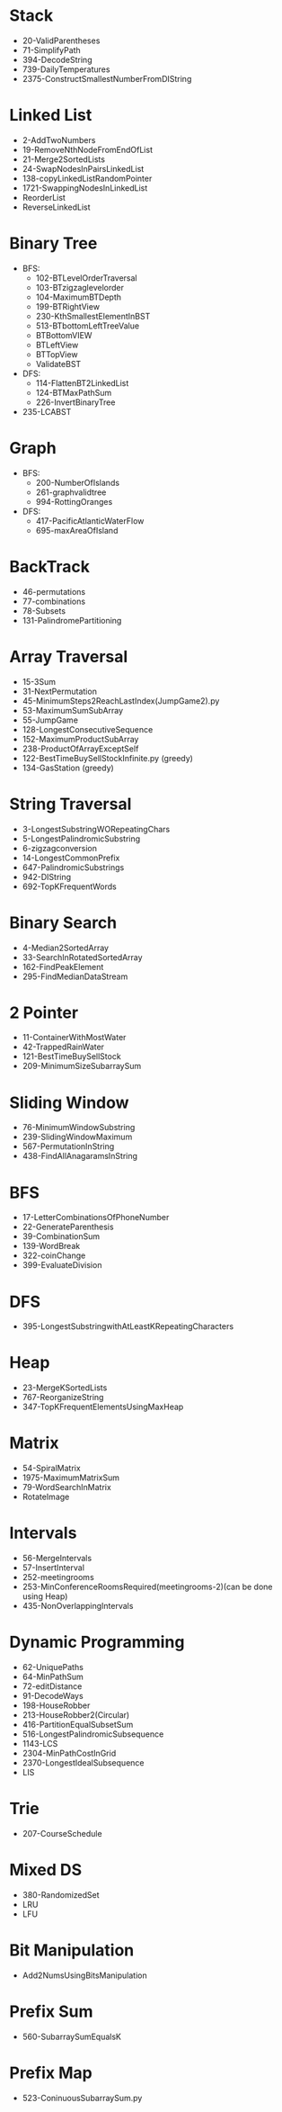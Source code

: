# Stack
- 20-ValidParentheses
- 71-SimplifyPath
- 394-DecodeString
- 739-DailyTemperatures
- 2375-ConstructSmallestNumberFromDIString

# Linked List
- 2-AddTwoNumbers
- 19-RemoveNthNodeFromEndOfList
- 21-Merge2SortedLists
- 24-SwapNodesInPairsLinkedList
- 138-copyLinkedListRandomPointer
- 1721-SwappingNodesInLinkedList
- ReorderList
- ReverseLinkedList

# Binary Tree
- BFS:
    - 102-BTLevelOrderTraversal
    - 103-BTzigzaglevelorder
    - 104-MaximumBTDepth
    - 199-BTRightView
    - 230-KthSmallestElementInBST
    - 513-BTbottomLeftTreeValue
    - BTBottomVIEW
    - BTLeftView
    - BTTopView
    - ValidateBST
- DFS:
    - 114-FlattenBT2LinkedList
    - 124-BTMaxPathSum
    - 226-InvertBinaryTree
- 235-LCABST

# Graph
- BFS:
    - 200-NumberOfIslands
    - 261-graphvalidtree
    - 994-RottingOranges
- DFS:
    - 417-PacificAtlanticWaterFlow
    - 695-maxAreaOfIsland

# BackTrack
- 46-permutations
- 77-combinations
- 78-Subsets
- 131-PalindromePartitioning

# Array Traversal
- 15-3Sum
- 31-NextPermutation
- 45-MinimumSteps2ReachLastIndex(JumpGame2).py
- 53-MaximumSumSubArray
- 55-JumpGame
- 128-LongestConsecutiveSequence
- 152-MaximumProductSubArray
- 238-ProductOfArrayExceptSelf
- 122-BestTimeBuySellStockInfinite.py (greedy)
- 134-GasStation (greedy)

# String Traversal
- 3-LongestSubstringWORepeatingChars
- 5-LongestPalindromicSubstring
- 6-zigzagconversion
- 14-LongestCommonPrefix
- 647-PalindromicSubstrings
- 942-DIString
- 692-TopKFrequentWords

# Binary Search
- 4-Median2SortedArray
- 33-SearchInRotatedSortedArray
- 162-FindPeakElement
- 295-FindMedianDataStream

# 2 Pointer
- 11-ContainerWithMostWater
- 42-TrappedRainWater
- 121-BestTimeBuySellStock
- 209-MinimumSizeSubarraySum

# Sliding Window
- 76-MinimumWindowSubstring
- 239-SlidingWindowMaximum
- 567-PermutationInString
- 438-FindAllAnagaramsInString

# BFS
- 17-LetterCombinationsOfPhoneNumber
- 22-GenerateParenthesis
- 39-CombinationSum
- 139-WordBreak
- 322-coinChange
- 399-EvaluateDivision

# DFS
- 395-LongestSubstringwithAtLeastKRepeatingCharacters

# Heap
- 23-MergeKSortedLists
- 767-ReorganizeString
- 347-TopKFrequentElementsUsingMaxHeap

# Matrix
- 54-SpiralMatrix
- 1975-MaximumMatrixSum
- 79-WordSearchInMatrix
- RotateImage

# Intervals
- 56-MergeIntervals
- 57-InsertInterval
- 252-meetingrooms
- 253-MinConferenceRoomsRequired(meetingrooms-2)(can be done using Heap)
- 435-NonOverlappingIntervals

# Dynamic Programming
- 62-UniquePaths
- 64-MinPathSum
- 72-editDistance
- 91-DecodeWays
- 198-HouseRobber
- 213-HouseRobber2(Circular)
- 416-PartitionEqualSubsetSum
- 516-LongestPalindromicSubsequence
- 1143-LCS
- 2304-MinPathCostInGrid
- 2370-LongestIdealSubsequence
- LIS

# Trie
- 207-CourseSchedule

# Mixed DS
- 380-RandomizedSet
- LRU
- LFU

# Bit Manipulation
- Add2NumsUsingBitsManipulation

# Prefix Sum
- 560-SubarraySumEqualsK

# Prefix Map
- 523-ConinuousSubarraySum.py